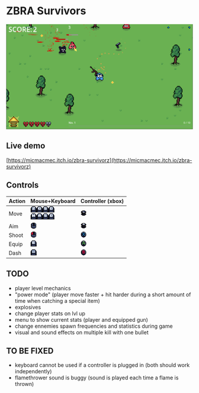 # ZBRA Survivors

![](./assets/screenshot.png)

## Live demo

[https://micmacmec.itch.io/zbra-survivorz](https://micmacmec.itch.io/zbra-survivorz)

## Controls

| Action | Mouse+Keyboard                                                                                                                                                                                                                                                                                                                                                                                                                                                               | Controller (xbox)                                          |
| ------ | ---------------------------------------------------------------------------------------------------------------------------------------------------------------------------------------------------------------------------------------------------------------------------------------------------------------------------------------------------------------------------------------------------------------------------------------------------------------------------- | ---------------------------------------------------------- |
| Move   | ![](./assets/sprites/ui/controls/keyboard/keyboard-Z.png)![](./assets/sprites/ui/controls/keyboard/keyboard-Q.png)![](./assets/sprites/ui/controls/keyboard/keyboard-S.png)![](./assets/sprites/ui/controls/keyboard/keyboard-D.png)<br>![](./assets/sprites/ui/controls/keyboard/keyboard-W.png)![](./assets/sprites/ui/controls/keyboard/keyboard-A.png)![](./assets/sprites/ui/controls/keyboard/keyboard-S.png)![](./assets/sprites/ui/controls/keyboard/keyboard-D.png) | ![](./assets/sprites/ui/controls/xbox/xbox-joystick-L.png) |
| Aim    | ![](./assets/sprites/ui/controls/mouse/mouse.png)                                                                                                                                                                                                                                                                                                                                                                                                                            | ![](./assets/sprites/ui/controls/xbox/xbox-joystick-R.png) |
| Shoot  | ![](./assets/sprites/ui/controls/mouse/mouse-LMB.png)                                                                                                                                                                                                                                                                                                                                                                                                                        | ![](./assets/sprites/ui/controls/xbox/xbox-X.png)          |
| Equip  | ![](./assets/sprites/ui/controls/keyboard/keyboard-E.png)                                                                                                                                                                                                                                                                                                                                                                                                                    | ![](./assets/sprites/ui/controls/xbox/xbox-A.png)          |
| Dash   | ![](./assets/sprites/ui/controls/keyboard/keyboard-SPACE.png)                                                                                                                                                                                                                                                                                                                                                                                                                | ![](./assets/sprites/ui/controls/xbox/xbox-B.png)          |

## TODO

-   player level mechanics
-   "power mode" (player move faster + hit harder during a short amount of time when catching a special item)
-   explosives
-   change player stats on lvl up
-   menu to show current stats (player and equipped gun)
-   change ennemies spawn frequencies and statistics during game
-   visual and sound effects on multiple kill with one bullet
    ​

## TO BE FIXED

-   keyboard cannot be used if a controller is plugged in (both should work independently)
-   flamethrower sound is buggy (sound is played each time a flame is thrown)
